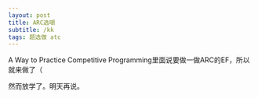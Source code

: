 ```yaml
---
layout: post
title: ARC选㗅
subtitle: /kk
tags: 题选做 atc
---
```


A Way to Practice Competitive Programming里面说要做一做ARC的EF，所以就来做了（

然而放学了。明天再说。